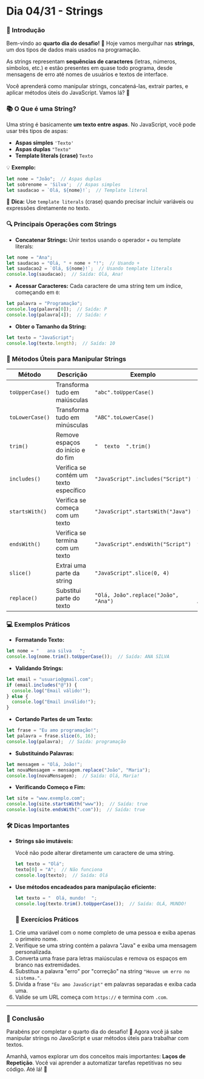 # **Dia 04/31 - Strings**

### **📌 Introdução**

Bem-vindo ao **quarto dia do desafio!** 🎉 Hoje vamos mergulhar nas **strings**, um dos tipos de dados mais usados na programação.

As strings representam **sequências de caracteres** (letras, números, símbolos, etc.) e estão presentes em quase todo programa, desde mensagens de erro até nomes de usuários e textos de interface.

Você aprenderá como manipular strings, concatená-las, extrair partes, e aplicar métodos úteis do JavaScript. Vamos lá? 🚀

### **📚 O Que é uma String?**

Uma string é basicamente **um texto entre aspas**. No JavaScript, você pode usar três tipos de aspas:

- **Aspas simples** `'Texto'`
- **Aspas duplas** `"Texto"`
- **Template literals (crase)** ``Texto``

💡 **Exemplo:**

```jsx
let nome = "João";  // Aspas duplas
let sobrenome = 'Silva';  // Aspas simples
let saudacao = `Olá, ${nome}!`;  // Template literal
```

📌 **Dica:** Use `template literals` (crase) quando precisar incluir variáveis ou expressões diretamente no texto.

### **🔍 Principais Operações com Strings**

- **Concatenar Strings:**
Unir textos usando o operador `+` ou template literals:

```jsx
let nome = "Ana";
let saudacao = "Olá, " + nome + "!";  // Usando +
let saudacao2 = `Olá, ${nome}!`;  // Usando template literals
console.log(saudacao);  // Saída: Olá, Ana!
```

- **Acessar Caracteres:**
Cada caractere de uma string tem um índice, começando em `0`:

```jsx
let palavra = "Programação";
console.log(palavra[0]);  // Saída: P
console.log(palavra[4]);  // Saída: r
```

- **Obter o Tamanho da String:**

```jsx
let texto = "JavaScript";
console.log(texto.length);  // Saída: 10
```

### **🔄 Métodos Úteis para Manipular Strings**

| Método | Descrição | Exemplo | Saída |
| --- | --- | --- | --- |
| `toUpperCase()` | Transforma tudo em maiúsculas | `"abc".toUpperCase()` | `"ABC"` |
| `toLowerCase()` | Transforma tudo em minúsculas | `"ABC".toLowerCase()` | `"abc"` |
| `trim()` | Remove espaços do início e do fim | `"  texto  ".trim()` | `"texto"` |
| `includes()` | Verifica se contém um texto específico | `"JavaScript".includes("Script")` | `true` |
| `startsWith()` | Verifica se começa com um texto | `"JavaScript".startsWith("Java")` | `true` |
| `endsWith()` | Verifica se termina com um texto | `"JavaScript".endsWith("Script")` | `true` |
| `slice()` | Extrai uma parte da string | `"JavaScript".slice(0, 4)` | `"Java"` |
| `replace()` | Substitui parte do texto | `"Olá, João".replace("João", "Ana")` | `"Olá, Ana"` |

### **💻 Exemplos Práticos**

- **Formatando Texto:**

```jsx
let nome = "   ana silva   ";
console.log(nome.trim().toUpperCase());  // Saída: ANA SILVA
```

- **Validando Strings:**

```jsx
let email = "usuario@gmail.com";
if (email.includes("@")) {
  console.log("Email válido!");
} else {
  console.log("Email inválido!");
}
```

- **Cortando Partes de um Texto:**

```jsx
let frase = "Eu amo programação!";
let palavra = frase.slice(6, 16);
console.log(palavra);  // Saída: programação
```

- **Substituindo Palavras:**

```jsx
let mensagem = "Olá, João!";
let novaMensagem = mensagem.replace("João", "Maria");
console.log(novaMensagem);  // Saída: Olá, Maria!
```

- **Verificando Começo e Fim:**

```jsx
let site = "www.exemplo.com";
console.log(site.startsWith("www"));  // Saída: true
console.log(site.endsWith(".com"));  // Saída: true
```

### **🛠️ Dicas Importantes**

- **Strings são imutáveis:**
    
    Você não pode alterar diretamente um caractere de uma string.
    
    ```jsx
    let texto = "Olá";
    texto[0] = "A";  // Não funciona
    console.log(texto);  // Saída: Olá
    ```
    
- **Use métodos encadeados para manipulação eficiente:**
    
    ```jsx
    let texto = "  Olá, mundo!  ";
    console.log(texto.trim().toUpperCase());  // Saída: OLÁ, MUNDO!
    ```

    ### **🎯 Exercícios Práticos**

1. Crie uma variável com o nome completo de uma pessoa e exiba apenas o primeiro nome.
2. Verifique se uma string contém a palavra "Java" e exiba uma mensagem personalizada.
3. Converta uma frase para letras maiúsculas e remova os espaços em branco nas extremidades.
4. Substitua a palavra "erro" por "correção" na string `"Houve um erro no sistema."`.
5. Divida a frase `"Eu amo JavaScript"` em palavras separadas e exiba cada uma.
6. Valide se um URL começa com `https://` e termina com `.com`.

---

### **🚀 Conclusão**

Parabéns por completar o quarto dia do desafio! 🎉 Agora você já sabe manipular strings no JavaScript e usar métodos úteis para trabalhar com textos.

Amanhã, vamos explorar um dos conceitos mais importantes: **Laços de Repetição**. Você vai aprender a automatizar tarefas repetitivas no seu código. Até lá! 👋



